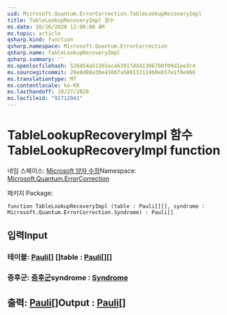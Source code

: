 ```yaml
---
uid: Microsoft.Quantum.ErrorCorrection.TableLookupRecoveryImpl
title: TableLookupRecoveryImpl 함수
ms.date: 10/26/2020 12:00:00 AM
ms.topic: article
qsharp.kind: function
qsharp.namespace: Microsoft.Quantum.ErrorCorrection
qsharp.name: TableLookupRecoveryImpl
qsharp.summary: ''
ms.openlocfilehash: 520454a51301eceb391fdd413067b0f09d1ee3c4
ms.sourcegitcommit: 29e0d88a30e4166fa580132124b0eb57e1f0e986
ms.translationtype: MT
ms.contentlocale: ko-KR
ms.lasthandoff: 10/27/2020
ms.locfileid: "92712041"
---
```

# <a name="tablelookuprecoveryimpl-function"></a><span data-ttu-id="2f753-102">TableLookupRecoveryImpl 함수</span><span class="sxs-lookup"><span data-stu-id="2f753-102">TableLookupRecoveryImpl function</span></span>

<span data-ttu-id="2f753-103">네임 스페이스: [Microsoft 양자 수정](xref:Microsoft.Quantum.ErrorCorrection)</span><span class="sxs-lookup"><span data-stu-id="2f753-103">Namespace: [Microsoft.Quantum.ErrorCorrection](xref:Microsoft.Quantum.ErrorCorrection)</span></span>

<span data-ttu-id="2f753-104">패키지 [](https://nuget.org/packages/)</span><span class="sxs-lookup"><span data-stu-id="2f753-104">Package: [](https://nuget.org/packages/)</span></span>




```qsharp
function TableLookupRecoveryImpl (table : Pauli[][], syndrome : Microsoft.Quantum.ErrorCorrection.Syndrome) : Pauli[]
```


## <a name="input"></a><span data-ttu-id="2f753-105">입력</span><span class="sxs-lookup"><span data-stu-id="2f753-105">Input</span></span>

### <a name="table--pauli"></a><span data-ttu-id="2f753-106">테이블: [Pauli](xref:microsoft.quantum.lang-ref.pauli)[] []</span><span class="sxs-lookup"><span data-stu-id="2f753-106">table : [Pauli](xref:microsoft.quantum.lang-ref.pauli)[][]</span></span>




### <a name="syndrome--syndrome"></a><span data-ttu-id="2f753-107">증후군: [증후군](xref:Microsoft.Quantum.ErrorCorrection.Syndrome)</span><span class="sxs-lookup"><span data-stu-id="2f753-107">syndrome : [Syndrome](xref:Microsoft.Quantum.ErrorCorrection.Syndrome)</span></span>





## <a name="output--pauli"></a><span data-ttu-id="2f753-108">출력: [Pauli](xref:microsoft.quantum.lang-ref.pauli)[]</span><span class="sxs-lookup"><span data-stu-id="2f753-108">Output : [Pauli](xref:microsoft.quantum.lang-ref.pauli)[]</span></span>

